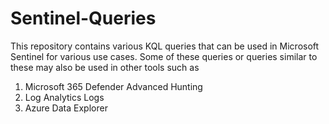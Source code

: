 # Sentinel-Queries

This repository contains various KQL queries that can be used in Microsoft Sentinel for various use cases.
Some of these queries or queries similar to these may also be used in other tools such as
1. Microsoft 365 Defender Advanced Hunting
2. Log Analytics Logs
3. Azure Data Explorer
